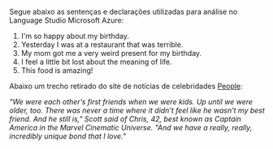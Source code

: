 Segue abaixo as sentenças e declarações utilizadas para análise no Language Studio Microsoft Azure:

1. I'm so happy about my birthday.
2. Yesterday I was at a restaurant that was terrible.
3. My mom got me a very weird present for my birthday.
4. I feel a little bit lost about the meaning of life.
5. This food is amazing!

Abaixo um trecho retirado do site de notícias de celebridades [People](https://people.com/chris-evans-brother-scott-evans-talks-about-their-unique-relationship-he-still-is-my-best-friend-7551035):

_"We were each other’s first friends when we were kids. Up until we were older, too. There was never a time where it didn’t feel like he wasn’t my best friend. And he still is," Scott said of Chris, 42, best known as Captain America in the Marvel Cinematic Universe. "And we have a really, really, incredibly unique bond that I love."_
